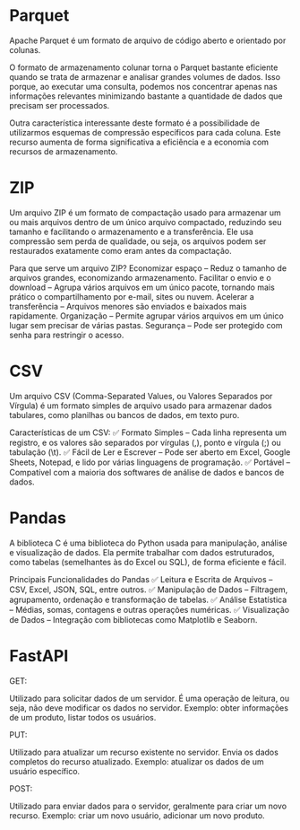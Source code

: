 # Parquet 

Apache Parquet é um formato de arquivo de código aberto e orientado por colunas.

O formato de armazenamento colunar torna o Parquet bastante eficiente quando se trata de armazenar e analisar grandes volumes de dados. Isso porque, ao executar uma consulta, podemos nos concentrar apenas nas informações relevantes minimizando bastante a quantidade de dados que precisam ser processados.

Outra característica interessante deste formato é a possibilidade de utilizarmos esquemas de compressão específicos para cada coluna. Este recurso aumenta de forma significativa a eficiência e a economia com recursos de armazenamento.


# ZIP

Um arquivo ZIP é um formato de compactação usado para armazenar um ou mais arquivos dentro de um único arquivo compactado, reduzindo seu tamanho e facilitando o armazenamento e a transferência. Ele usa compressão sem perda de qualidade, ou seja, os arquivos podem ser restaurados exatamente como eram antes da compactação.

Para que serve um arquivo ZIP?
Economizar espaço – Reduz o tamanho de arquivos grandes, economizando armazenamento.
Facilitar o envio e o download – Agrupa vários arquivos em um único pacote, tornando mais prático o compartilhamento por e-mail, sites ou nuvem.
Acelerar a transferência – Arquivos menores são enviados e baixados mais rapidamente.
Organização – Permite agrupar vários arquivos em um único lugar sem precisar de várias pastas.
Segurança – Pode ser protegido com senha para restringir o acesso.


# CSV
Um arquivo CSV (Comma-Separated Values, ou Valores Separados por Vírgula) é um formato simples de arquivo usado para armazenar dados tabulares, como planilhas ou bancos de dados, em texto puro.

Características de um CSV:
✅ Formato Simples – Cada linha representa um registro, e os valores são separados por vírgulas (,), ponto e vírgula (;) ou tabulação (\t).
✅ Fácil de Ler e Escrever – Pode ser aberto em Excel, Google Sheets, Notepad, e lido por várias linguagens de programação.
✅ Portável – Compatível com a maioria dos softwares de análise de dados e bancos de dados.

# Pandas
A biblioteca C é uma biblioteca do Python usada para manipulação, análise e visualização de dados. Ela permite trabalhar com dados estruturados, como tabelas (semelhantes às do Excel ou SQL), de forma eficiente e fácil.

Principais Funcionalidades do Pandas
✅ Leitura e Escrita de Arquivos – CSV, Excel, JSON, SQL, entre outros.
✅ Manipulação de Dados – Filtragem, agrupamento, ordenação e transformação de tabelas.
✅ Análise Estatística – Médias, somas, contagens e outras operações numéricas.
✅ Visualização de Dados – Integração com bibliotecas como Matplotlib e Seaborn.


# FastAPI
GET:

Utilizado para solicitar dados de um servidor.
É uma operação de leitura, ou seja, não deve modificar os dados no servidor.
Exemplo: obter informações de um produto, listar todos os usuários.

PUT:

Utilizado para atualizar um recurso existente no servidor.
Envia os dados completos do recurso atualizado.
Exemplo: atualizar os dados de um usuário específico.

POST:

Utilizado para enviar dados para o servidor, geralmente para criar um novo recurso.
Exemplo: criar um novo usuário, adicionar um novo produto.

